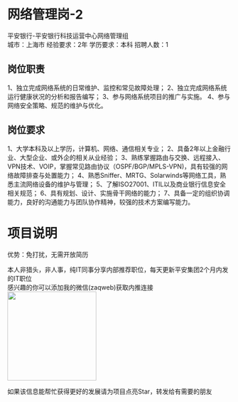 # 网络管理岗-2
平安银行-平安银行科技运营中心网络管理组  
城市：上海市 经验要求：2年 学历要求：本科  招聘人数：1

## 岗位职责
1、独立完成网络系统的日常维护、监控和常见故障处理；
 2、独立完成网络系统运行健康状况的分析和报告编写；
 3、参与网络系统项目的推广与实施。
 4、参与网络安全策略、规范的维护与优化。

## 岗位要求
1、大学本科及以上学历，计算机、网络、通信相关专业；
 2、具备2年以上金融行业、大型企业、或外企的相关从业经验；
 3、熟练掌握路由与交换、远程接入、VPN技术、VOIP，掌握常见路由协议（OSPF/BGP/MPLS-VPN)，具有较强的网络故障排查与处置能力；
 4、熟悉Sniffer、MRTG、Solarwinds等网络工具，熟悉主流网络设备的维护与管理；
 5、了解ISO27001、ITIL以及商业银行信息安全相关规范；
 6、具有规划、设计、实施骨干网络的能力；
 7、具备一定的组织协调能力，良好的沟通能力与团队协作精神，较强的技术方案编写能力。

# 项目说明

优势：免打扰，无需开放简历

本人非猎头，非人事，纯IT同事分享内部推荐职位，每天更新平安集团2个月内发的IT职位  
感兴趣的你可以添加我的微信(zaqweb)获取内推连接  
<img src="https://github.com/zaqweb/PA-IT-JOBS/blob/master/WechatICode.jpeg"  height="200" width="200">

如果该信息能帮忙获得更好的发展请为项目点亮Star，转发给有需要的朋友




